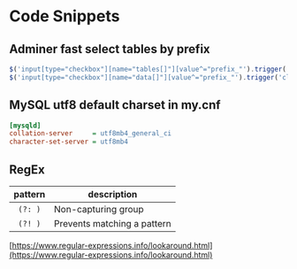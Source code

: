 # Code Snippets

## Adminer fast select tables by prefix

```js
$('input[type="checkbox"][name="tables[]"][value^="prefix_"').trigger('click');
$('input[type="checkbox"][name="data[]"][value^="prefix_"').trigger('click');
```

## MySQL utf8 default charset in my.cnf

```ini
[mysqld]
collation-server     = utf8mb4_general_ci
character-set-server = utf8mb4
```

## RegEx

| pattern | description                 |
|:-------:|-----------------------------|
| `(?: )` | Non-capturing group         |
| `(?! )` | Prevents matching a pattern |

[https://www.regular-expressions.info/lookaround.html](https://www.regular-expressions.info/lookaround.html)
